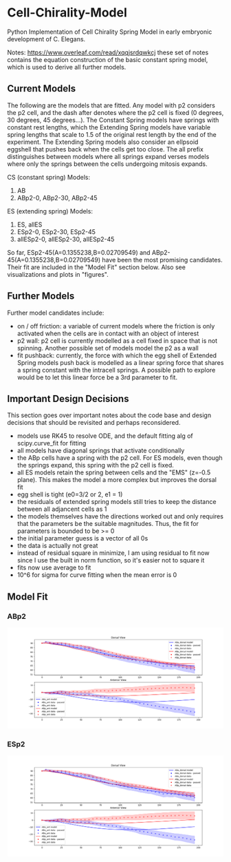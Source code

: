 # Cell-Chirality-Model

Python Implementation of Cell Chirality Spring Model in early embryonic development of C. Elegans.

Notes: https://www.overleaf.com/read/xqqjsrdqwkcj these set of notes contains the equation construction of the basic constant spring model, which is used to derive all further models.

## Current Models

The following are the models that are fitted. Any model with p2 considers the p2 cell, and the dash after denotes where the p2 cell is fixed (0 degrees, 30 degrees, 45 degrees...). The Constant Spring models have springs with constant rest lengths, which the Extending Spring models have variable spring lengths that scale to 1.5 of the original rest length by the end of the experiment. The Extending Spring models also consider an ellpsoid eggshell that pushes back when the cells get too close. The all prefix distinguishes between models where all springs expand verses models where only the springs between the cells undergoing mitosis expands.

CS (constant spring) Models:

1. AB
2. ABp2-0, ABp2-30, ABp2-45

ES (extending spring) Models:

1. ES, allES
2. ESp2-0, ESp2-30, ESp2-45
3. allESp2-0, allESp2-30, allESp2-45

So far, ESp2-45(A=0.1355238,B=0.02709549) and ABp2-45(A=0.1355238,B=0.02709549) have been the most promising candidates. Their fit are included in the "Model Fit" section below. Also see visualizations and plots in "figures".

## Further Models

Further model candidates include:

- on / off friction: a variable of current models where the friction is only activated when the cells are in contact with an object of interest
- p2 wall: p2 cell is currently modelled as a cell fixed in space that is not spinning. Another possible set of models model the p2 as a wall
- fit pushback: currently, the force with which the egg shell of Extended Spring models push back is modelled as a linear spring force that shares a spring constant with the intracell springs. A possible path to explore would be to let this linear force be a 3rd parameter to fit.

## Important Design Decisions

This section goes over important notes about the code base and design decisions that should be revisited and perhaps reconsidered.

- models use RK45 to resolve ODE, and the default fitting alg of scipy.curve_fit for fitting
- all models have diagonal springs that activate conditionally
- the ABp cells have a spring with the p2 cell. For ES models, even though the springs expand, this spring with the p2 cell is fixed.
- all ES models retain the spring between cells and the "EMS" (z=-0.5 plane). This makes the model a more complex but improves the dorsal fit
- egg shell is tight (e0=3/2 or 2, e1 = 1)
- the residuals of extended spring models still tries to keep the distance between all adjancent cells as 1
- the models themselves have the directions worked out and only requires that the parameters be the suitable magnitudes. Thus, the fit for parameters is bounded to be >= 0
- the initial parameter guess is a vector of all 0s
- the data is actually not great
- instead of residual square in minimize, I am using residual to fit now since I use the built in norm function, so it's easier not to square it
- fits now use average to fit
- 10^6 for sigma for curve fitting when the mean error is 0

## Model Fit

### ABp2

![CS ABp2 Fit](https://github.com/YouTelllMe/Cell-Chirality-Model/blob/main/figures/CSp2/fit.png)

### ESp2

![ES ESp2 Fit](https://github.com/YouTelllMe/Cell-Chirality-Model/blob/main/figures/ESp2/fit.png)
